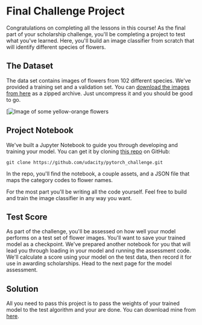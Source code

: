 # Final Challenge Project

Congratulations on completing all the lessons in this course! As the final part of your scholarship challenge, you'll be completing a project to test what you've learned. Here, you'll build an image classifier from scratch that will identify different species of flowers.

## The Dataset

The data set contains images of flowers from 102 different species. We've provided a training set and a validation set. You can [download the images from here](https://s3.amazonaws.com/content.udacity-data.com/courses/nd188/flower_data.zip) as a zipped archive. Just uncompress it and you should be good to go.

[![Image of some yellow-orange flowers](https://s3.amazonaws.com/video.udacity-data.com/topher/2018/November/5be1bb0e_image-04549/image-04549.jpg)

## Project Notebook

We've built a Jupyter Notebook to guide you through developing and training your model. You can get it by cloning [this repo](https://github.com/udacity/pytorch_challenge) on GitHub:

```shell
git clone https://github.com/udacity/pytorch_challenge.git
```

In the repo, you'll find the notebook, a couple assets, and a JSON file that maps the category codes to flower names.

For the most part you'll be writing all the code yourself. Feel free to build and train the image classifier in any way you want.

## Test Score

As part of the challenge, you'll be assessed on how well your model performs on a test set of flower images. You'll want to save your trained model as a checkpoint. We've prepared another notebook for you that will lead you through loading in your model and running the assessment code. We'll calculate a score using your model on the test data, then record it for use in awarding scholarships. Head to the next page for the model assessment.

## Solution

All you need to pass this project is to pass the weights of your trained model to the test algorithm and your are done. You can download mine from [here]().